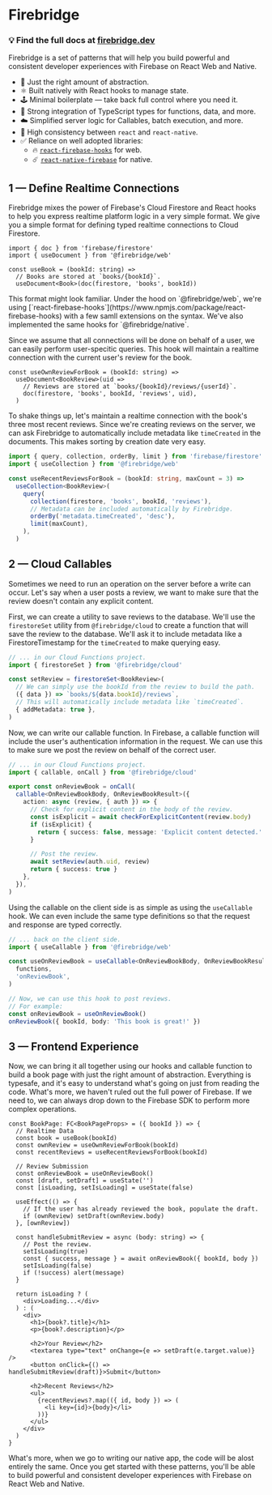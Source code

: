 # Firebridge

### 💡 Find the full docs at [firebridge.dev](https://firebridge.dev)

Firebridge is a set of patterns that will help you build powerful and consistent developer experiences with Firebase on React Web and Native.

- 🤌 Just the right amount of abstraction.
- ⚛️ Built natively with React hooks to manage state.
- 🕹️ Minimal boilerplate — take back full control where you need it.
- 🔌 Strong integration of TypeScript types for functions, data, and more.
- ☁️ Simplified server logic for Callables, batch execution, and more.
- 📱 High consistency between `react` and `react-native`.
- ✅ Reliance on well adopted libraries:
  - 🔥 [`react-firebase-hooks`](https://www.npmjs.com/package/react-firebase-hooks) for web.
  - ☄️ [`react-native-firebase`](https://rnfirebase.io/) for native.

## 1 — Define Realtime Connections

Firebridge mixes the power of Firebase's Cloud Firestore and React hooks to help you express realtime platform logic in a very simple format. We give you a simple format for defining typed realtime connections to Cloud Firestore.

```tsx
import { doc } from 'firebase/firestore'
import { useDocument } from '@firebridge/web'

const useBook = (bookId: string) =>
  // Books are stored at `books/{bookId}`.
  useDocument<Book>(doc(firestore, 'books', bookId))
```

<Note>
  This format might look familiar. Under the hood on `@firebridge/web`, we're
  using
  [`react-firebase-hooks`](https://www.npmjs.com/package/react-firebase-hooks)
  with a few samll extensions on the syntax. We've also implemented the same
  hooks for `@firebridge/native`.
</Note>

Since we assume that all connections will be done on behalf of a user, we can easily perform user-specitic queries. This hook will maintain a realtime connection with the current user's review for the book.

```tsx
const useOwnReviewForBook = (bookId: string) =>
  useDocument<BookReview>(uid =>
    // Reviews are stored at `books/{bookId}/reviews/{userId}`.
    doc(firestore, 'books', bookId, 'reviews', uid),
  )
```

To shake things up, let's maintain a realtime connection with the book's three most recent reviews. Since we're creating reviews on the server, we can ask Firebridge to automatically include metadata like `timeCreated` in the documents. This makes sorting by creation date very easy.

```ts
import { query, collection, orderBy, limit } from 'firebase/firestore'
import { useCollection } from '@firebridge/web'

const useRecentReviewsForBook = (bookId: string, maxCount = 3) =>
  useCollection<BookReview>(
    query(
      collection(firestore, 'books', bookId, 'reviews'),
      // Metadata can be included automatically by Firebridge.
      orderBy('metadata.timeCreated', 'desc'),
      limit(maxCount),
    ),
  )
```

## 2 — Cloud Callables

Sometimes we need to run an operation on the server before a write can occur. Let's say when a user posts a review, we want to make sure that the review doesn't contain any explicit content.

First, we can create a utility to save reviews to the database. We'll use the `firestoreSet` utility from `@firebridge/cloud` to create a function that will save the review to the database. We'll ask it to include metadata like a FirestoreTimestamp for the `timeCreated` to make querying easy.

```ts
// ... in our Cloud Functions project.
import { firestoreSet } from '@firebridge/cloud'

const setReview = firestoreSet<BookReview>(
  // We can simply use the bookId from the review to build the path.
  ({ data }) => `books/${data.bookId}/reviews`,
  // This will automatically include metadata like `timeCreated`.
  { addMetadata: true },
)
```

Now, we can write our callable function. In Firebase, a callable function will include the user's authentication information in the request. We can use this to make sure we post the review on behalf of the correct user.

```ts
// ... in our Cloud Functions project.
import { callable, onCall } from '@firebridge/cloud'

export const onReviewBook = onCall(
  callable<OnReviewBookBody, OnReviewBookResult>({
    action: async (review, { auth }) => {
      // Check for explicit content in the body of the review.
      const isExplicit = await checkForExplicitContent(review.body)
      if (isExplicit) {
        return { success: false, message: 'Explicit content detected.' }
      }

      // Post the review.
      await setReview(auth.uid, review)
      return { success: true }
    },
  }),
)
```

Using the callable on the client side is as simple as using the `useCallable` hook. We can even include the same type definitions so that the request and response are typed correctly.

```ts
// ... back on the client side.
import { useCallable } from '@firebridge/web'

const useOnReviewBook = useCallable<OnReviewBookBody, OnReviewBookResult>(
  functions,
  'onReviewBook',
)

// Now, we can use this hook to post reviews.
// For example:
const onReviewBook = useOnReviewBook()
onReviewBook({ bookId, body: 'This book is great!' })
```

## 3 — Frontend Experience

Now, we can bring it all together using our hooks and callable function to build a book page with just the right amount of abstraction. Everything is typesafe, and it's easy to understand what's going on just from reading the code. What's more, we haven't ruled out the full power of Firebase. If we need to, we can always drop down to the Firebase SDK to perform more complex operations.

```tsx
const BookPage: FC<BookPageProps> = ({ bookId }) => {
  // Realtime Data
  const book = useBook(bookId)
  const ownReview = useOwnReviewForBook(bookId)
  const recentReviews = useRecentReviewsForBook(bookId)

  // Review Submission
  const onReviewBook = useOnReviewBook()
  const [draft, setDraft] = useState('')
  const [isLoading, setIsLoading] = useState(false)

  useEffect(() => {
    // If the user has already reviewed the book, populate the draft.
    if (ownReview) setDraft(ownReview.body)
  }, [ownReview])

  const handleSubmitReview = async (body: string) => {
    // Post the review.
    setIsLoading(true)
    const { success, message } = await onReviewBook({ bookId, body })
    setIsLoading(false)
    if (!success) alert(message)
  }

  return isLoading ? (
    <div>Loading...</div>
  ) : (
    <div>
      <h1>{book?.title}</h1>
      <p>{book?.description}</p>

      <h2>Your Review</h2>
      <textarea type="text" onChange={e => setDraft(e.target.value)} />
      <button onClick={() => handleSubmitReview(draft)}>Submit</button>

      <h2>Recent Reviews</h2>
      <ul>
        {recentReviews?.map(({ id, body }) => (
          <li key={id}>{body}</li>
        ))}
      </ul>
    </div>
  )
}
```

What's more, when we go to writing our native app, the code will be alost entirely the same. Once you get started with these patterns, you'll be able to build powerful and consistent developer experiences with Firebase on React Web and Native.
